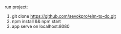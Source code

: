 run project:
1. git clone https://github.com/sevokpro/elm-to-do.git
2. npm install && npm start
3. app serve on localhost:8080
